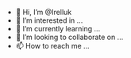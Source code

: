 - 👋 Hi, I’m @Irelluk
- 👀 I’m interested in ...
- 🌱 I’m currently learning ...
- 💞️ I’m looking to collaborate on ...
- 📫 How to reach me ...

<!---
Irelluk/Irelluk is a ✨ special ✨ repository because its `README.md` (this file) appears on your GitHub profile.
You can click the Preview link to take a look at your changes.
--->
